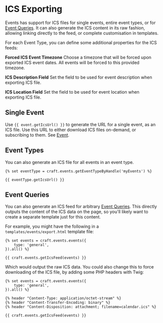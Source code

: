 # ICS Exporting

Events has support for ICS files for single events, entire event types, or for [Event Queries](docs:getting-elements/event-queries). It can also generate the ICS content in its raw fashion, allowing linking directly to the feed, or complete customisation in templates.

For each Event Type, you can define some additional properties for the ICS feeds:

**Forced ICS Event Timezone**
Choose a timezone that will be forced upon exported ICS event dates. All events will be forced to this provided timezone.

**ICS Description Field**
Set the field to be used for event description when exporting ICS file.

**ICS Location Field**
Set the field to be used for event location when exporting ICS file.

## Single Event
Use `{{ event.getIcsUrl() }}` to generate the URL for a single event, as an ICS file. Use this URL to either download ICS files on-demand, or subscribing to them. See [Event](docs:developers/event).

## Event Types
You can also generate an ICS file for all events in an event type.

```twig
{% set eventType = craft.events.getEventTypeByHandle('myEvents') %}

{{ eventType.getIcsUrl() }}
```

## Event Queries
You can also generate an ICS feed for arbitrary [Event Queries](docs:getting-elements/event-queries). This directly outputs the content of the ICS data on the page, so you'll likely want to create a separate template just for this content.

For example, you might have the following in a `templates/events/export.html` template file:

```twig
{% set events = craft.events.events({
    type: 'general',
}).all() %}

{{ craft.events.getIcsFeed(events) }}
```

Which would output the raw ICS data. You could also change this to force downloading of the ICS file, by adding some PHP headers with Twig:

```twig
{% set events = craft.events.events({
    type: 'general',
}).all() %}

{% header "Content-Type: application/octet-stream" %}
{% header "Content-Transfer-Encoding: binary" %}
{% header "Content-Disposition: attachment; filename=calendar.ics" %}

{{ craft.events.getIcsFeed(events) }}
```